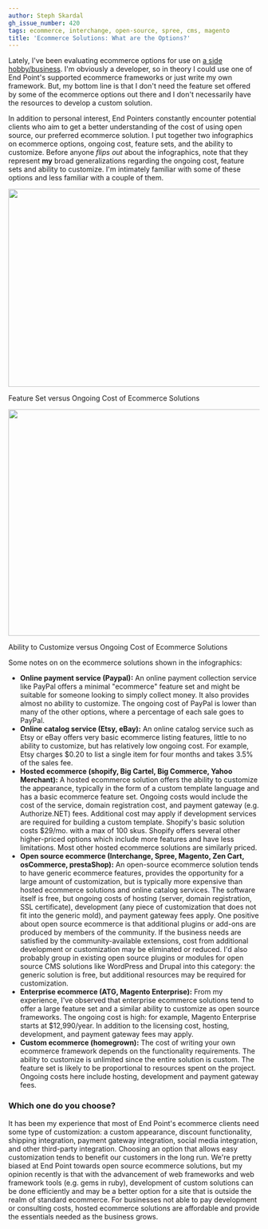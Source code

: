 ```yaml
---
author: Steph Skardal
gh_issue_number: 420
tags: ecommerce, interchange, open-source, spree, cms, magento
title: 'Ecommerce Solutions: What are the Options?'
---
```


Lately, I've been evaluating ecommerce options for use on [a side hobby/business](http://stephskardal.com/). I'm obviously a developer, so in theory I could use one of End Point's supported ecommerce frameworks or just write my own framework. But, my bottom line is that I don't need the feature set offered by some of the ecommerce options out there and I don't necessarily have the resources to develop a custom solution.

In addition to personal interest, End Pointers constantly encounter potential clients who aim to get a better understanding of the cost of using open source, our preferred ecommerce solution. I put together two infographics on ecommerce options, ongoing cost, feature sets, and the ability to customize. Before anyone *flips out* about the infographics, note that they represent **my** broad generalizations regarding the ongoing cost, feature sets and ability to customize. I'm intimately familiar with some of these options and less familiar with a couple of them.

<a href="/blog/2011/02/28/ecommerce-solutions-options/image-0-big.png" onblur="try {parent.deselectBloggerImageGracefully();} catch(e) {}"><img alt="" border="0" id="BLOGGER_PHOTO_ID_5579241277111917426" src="/blog/2011/02/28/ecommerce-solutions-options/image-0.png" style="display:block; margin:0px auto 10px; text-align:center;cursor:pointer; cursor:hand;width: 561px; height: 397px;"/></a>

Feature Set versus Ongoing Cost of Ecommerce Solutions

<a href="/blog/2011/02/28/ecommerce-solutions-options/image-1-big.png" onblur="try {parent.deselectBloggerImageGracefully();} catch(e) {}"><img alt="" border="0" id="BLOGGER_PHOTO_ID_5579241280123454690" src="/blog/2011/02/28/ecommerce-solutions-options/image-1.png" style="display:block; margin:0px auto 10px; text-align:center;cursor:pointer; cursor:hand;width: 665px; height: 454px;"/></a>

Ability to Customize versus Ongoing Cost of Ecommerce Solutions

Some notes on on the ecommerce solutions shown in the infographics:

- **Online payment service (Paypal):** An online payment collection service like PayPal offers a minimal "ecommerce" feature set and might be suitable for someone looking to simply collect money. It also provides almost no ability to customize. The ongoing cost of PayPal is lower than many of the other options, where a percentage of each sale goes to PayPal.
- **Online catalog service (Etsy, eBay):** An online catalog service such as Etsy or eBay offers very basic ecommerce listing features, little to no ability to customize, but has relatively low ongoing cost. For example, Etsy charges $0.20 to list a single item for four months and takes 3.5% of the sales fee.
- **Hosted ecommerce (shopify, Big Cartel, Big Commerce, Yahoo Merchant):** A hosted ecommerce solution offers the ability to customize the appearance, typically in the form of a custom template language and has a basic ecommerce feature set. Ongoing costs would include the cost of the service, domain registration cost, and payment gateway (e.g. Authorize.NET) fees. Additional cost may apply if development services are required for building a custom template. Shopify's basic solution costs $29/mo. with a max of 100 skus. Shopify offers several other higher-priced options which include more features and have less limitations. Most other hosted ecommerce solutions are similarly priced.
- **Open source ecommerce (Interchange, Spree, Magento, Zen Cart, osCommerce, prestaShop):** An open-source ecommerce solution tends to have generic ecommerce features, provides the opportunity for a large amount of customization, but is typically more expensive than hosted ecommerce solutions and online catalog services. The software itself is free, but ongoing costs of hosting (server, domain registration, SSL certificate), development (any piece of customization that does not fit into the generic mold), and payment gateway fees apply. One positive about open source ecommerce is that additional plugins or add-ons are produced by members of the community. If the business needs are satisfied by the community-available extensions, cost from additional development or customization may be eliminated or reduced. I'd also probably group in existing open source plugins or modules for open source CMS solutions like WordPress and Drupal into this category: the generic solution is free, but additional  resources may be required for customization.
- **Enterprise ecommerce (ATG, Magento Enterprise):** From my experience, I've observed that enterprise ecommerce solutions tend to offer a large feature set and a similar ability to customize as open source frameworks. The ongoing cost is high: for example, Magento Enterprise starts at $12,990/year. In addition to the licensing cost, hosting, development, and payment gateway fees may apply.
- **Custom ecommerce (homegrown):** The cost of writing your own ecommerce framework depends on the functionality requirements. The ability to customize is unlimited since the entire solution is custom. The feature set is likely to be proportional to resources spent on the project. Ongoing costs here include hosting, development and payment gateway fees.

### Which one do you choose?

It has been my experience that most of End Point's ecommerce clients need some type of customization: a custom appearance, discount functionality, shipping integration, payment gateway integration, social media integration, and other third-party integration. Choosing an option that allows easy customization tends to benefit our customers in the long run. We're pretty biased at End Point towards open source ecommerce solutions, but my opinion recently is that with the advancement of web frameworks and web framework tools (e.g. gems in ruby), development of custom solutions can be done efficiently and may be a better option for a site that is outside the realm of standard ecommerce. For businesses not able to pay development or consulting costs, hosted ecommerce solutions are affordable and provide the essentials needed as the business grows.
